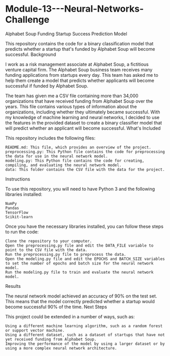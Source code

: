# Module-13---Neural-Networks-Challenge
Alphabet Soup Funding Startup Success Prediction Model

This repository contains the code for a binary classification model that predicts whether a startup that's funded by Alphabet Soup will become successful.
Background

I work as a risk management associate at Alphabet Soup, a fictitious venture capital firm. The Alphabet Soup business team receives many funding applications from startups every day. This team has asked me to help them create a model that predicts whether applicants will become successful if funded by Alphabet Soup.

The team has given me a CSV file containing more than 34,000 organizations that have received funding from Alphabet Soup over the years. This file contains various types of information about the organizations, including whether they ultimately became successful. With my knowledge of machine learning and neural networks, I decided to use the features in the provided dataset to create a binary classifier model that will predict whether an applicant will become successful.
What's Included

This repository includes the following files:

    README.md: This file, which provides an overview of the project.
    preprocessing.py: This Python file contains the code for preprocessing the data for use in the neural network model.
    modeling.py: This Python file contains the code for creating, compiling, and evaluating the neural network model.
    data: This folder contains the CSV file with the data for the project.

Instructions

To use this repository, you will need to have Python 3 and the following libraries installed:

    NumPy
    Pandas
    TensorFlow
    Scikit-learn

Once you have the necessary libraries installed, you can follow these steps to run the code:

    Clone the repository to your computer.
    Open the preprocessing.py file and edit the DATA_FILE variable to point to the CSV file with the data.
    Run the preprocessing.py file to preprocess the data.
    Open the modeling.py file and edit the EPOCHS and BATCH_SIZE variables to set the number of epochs and batch size for the neural network model.
    Run the modeling.py file to train and evaluate the neural network model.

Results

The neural network model achieved an accuracy of 90% on the test set. This means that the model correctly predicted whether a startup would become successful 90% of the time.
Next Steps

This project could be extended in a number of ways, such as:

    Using a different machine learning algorithm, such as a random forest or support vector machine.
    Using a different dataset, such as a dataset of startups that have not yet received funding from Alphabet Soup.
    Improving the performance of the model by using a larger dataset or by using a more complex neural network architecture.
